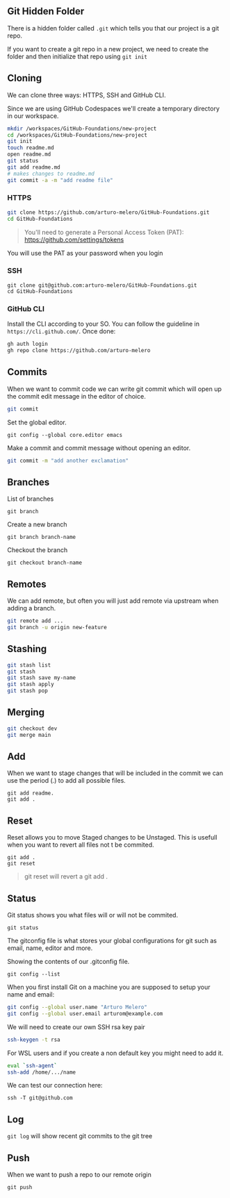 ## Git Hidden Folder

There is a hidden folder called `.git` which tells you that our project is a git repo.

If you want to create a git repo in a new project, we need to create the folder and then initialize that repo using `git init`

## Cloning

We can clone three ways: HTTPS, SSH and GitHub CLI.

Since we are using GitHub Codespaces we'll create a temporary directory in our workspace.

```sh
mkdir /workspaces/GitHub-Foundations/new-project
cd /workspaces/GitHub-Foundations/new-project
git init
touch readme.md
open readme.md
git status
git add readme.md
# makes changes to readme.md
git commit -a -m "add readme file"
```

### HTTPS

```sh
git clone https://github.com/arturo-melero/GitHub-Foundations.git
cd GitHub-Foundations
```

> You'll need to generate a Personal Access Token (PAT):
https://github.com/settings/tokens

You will use the PAT as your password when you login

### SSH

```ssh
git clone git@github.com:arturo-melero/GitHub-Foundations.git
cd GitHub-Foundations
```

### GitHub CLI

Install the CLI according to your SO. You can follow the guideline in `https://cli.github.com/`. Once done:
```sh
gh auth login
gh repo clone https://github.com/arturo-melero
```

## Commits

When we want to commit code we can write git commit which will open up the commit edit message in the editor of choice.

```sh
git commit
```

Set the global editor.
```
git config --global core.editor emacs
```

Make a commit and commit message without opening an editor.
```sh
git commit -m "add another exclamation"
```

## Branches

List of branches
```
git branch
```

Create a new branch
```
git branch branch-name
```

Checkout the branch
```
git checkout branch-name
```

## Remotes

We can add remote, but often you will just add remote via upstream when adding a branch.

```sh
git remote add ...
git branch -u origin new-feature
```

## Stashing

```sh
git stash list
git stash
git stash save my-name
git stash apply
git stash pop
```


## Merging

```sh
git checkout dev
git merge main
```

## Add

When we want to stage changes that will be included in the commit we can use the period (.) to add all possible files.

```
git add readme.
git add .
```

## Reset

Reset allows you to move Staged changes to be Unstaged.
This is usefull when you want to revert all files not t be commited.

```
git add .
git reset
```
> git reset will revert a git add .

## Status

Git status shows you what files will or will not be commited.

```
git status
```

The gitconfig file is what stores your global configurations for git such as email, name, editor and more.

Showing the contents of our .gitconfig file.
```
git config --list
```

When you first install Git on a machine you are supposed to setup your name and email:

```sh
git config --global user.name "Arturo Melero"
git config --global user.email arturom@example.com
```

We will need to create our own SSH rsa key pair

```sh
ssh-keygen -t rsa
```

For WSL users and if you create a non default key you might need to add it.

```sh
eval `ssh-agent`
ssh-add /home/.../name
```

We can test our connection here:
```
ssh -T git@github.com
```

## Log

`git log` will show recent git commits to the git tree

## Push

When we want to push a repo to our remote origin

```
git push
```